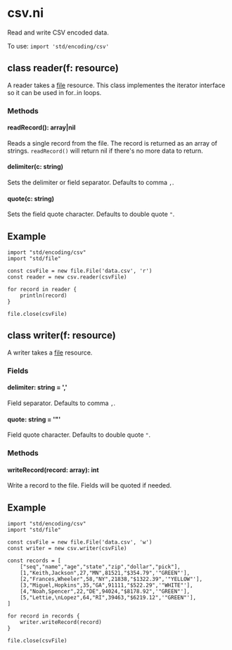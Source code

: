 # csv.ni

Read and write CSV encoded data.

To use: `import 'std/encoding/csv'`

## class reader(f: resource)

A reader takes a [file](file.ni.md) resource. This class implementes the
iterator interface so it can be used in for..in loops.

### Methods

#### readRecord(): array|nil

Reads a single record from the file. The record is returned as an array of strings.
`readRecord()` will return nil if there's no more data to return.

#### delimiter(c: string)

Sets the delimiter or field separator. Defaults to comma `,`.

#### quote(c: string)

Sets the field quote character. Defaults to double quote `"`.

## Example

```
import "std/encoding/csv"
import "std/file"

const csvFile = new file.File('data.csv', 'r')
const reader = new csv.reader(csvFile)

for record in reader {
    println(record)
}

file.close(csvFile)
```

## class writer(f: resource)

A writer takes a [file](file.ni.md) resource.

### Fields

#### delimiter: string = ','

Field separator. Defaults to comma `,`.

#### quote: string = '"'

Field quote character. Defaults to double quote `"`.

### Methods

#### writeRecord(record: array): int

Write a record to the file. Fields will be quoted if needed.

## Example

```
import "std/encoding/csv"
import "std/file"

const csvFile = new file.File('data.csv', 'w')
const writer = new csv.writer(csvFile)

const records = [
    ["seq","name","age","state","zip","dollar","pick"],
    [1,"Keith,Jackson",27,"MN",81521,"$354.79",'"GREEN"'],
    [2,"Frances,Wheeler",58,"NY",21838,"$1322.39",'"YELLOW"'],
    [3,"Miguel,Hopkins",35,"GA",91111,"$522.29",'"WHITE"'],
    [4,"Noah,Spencer",22,"DE",94024,"$8178.92",'"GREEN"'],
    [5,"Lettie,\nLopez",64,"RI",39463,"$6219.12",'"GREEN"'],
]

for record in records {
    writer.writeRecord(record)
}

file.close(csvFile)
```
